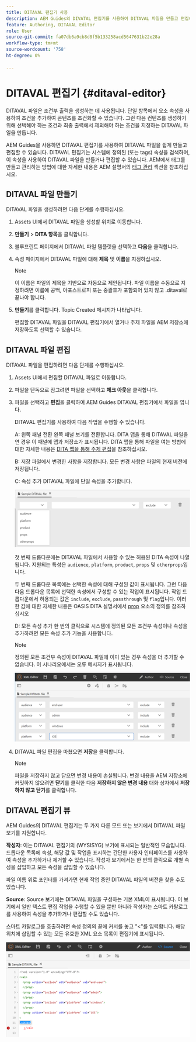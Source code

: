 ```yaml
---
title: DITAVAL 편집기 사용
description: AEM Guides의 DIVATAL 편집기를 사용하여 DITAVAL 파일을 만들고 편집하는 방법을 이해합니다. DITAVAL 편집기가 작성자 및 소스 보기에서 DITAVAL 파일을 지원하는 방법을 알아봅니다.
feature: Authoring, DITAVAL Editor
role: User
source-git-commit: fa07db6a9cb8d8f5b133258acd5647631b22e28a
workflow-type: tm+mt
source-wordcount: '758'
ht-degree: 0%

---
```


# DITAVAL 편집기 {#ditaval-editor}

DITAVAL 파일은 조건부 출력을 생성하는 데 사용됩니다. 단일 항목에서 요소 속성을 사용하여 조건을 추가하여 콘텐츠를 조건화할 수 있습니다. 그런 다음 컨텐츠를 생성하기 위해 선택해야 하는 조건과 최종 출력에서 제외해야 하는 조건을 지정하는 DITAVAL 파일을 만듭니다.

AEM Guides을 사용하면 DITAVAL 편집기를 사용하여 DITAVAL 파일을 쉽게 만들고 편집할 수 있습니다. DITAVAL 편집기는 시스템에 정의된 \(또는 tags\) 속성을 검색하며, 이 속성을 사용하여 DITAVAL 파일을 만들거나 편집할 수 있습니다. AEM에서 태그를 만들고 관리하는 방법에 대한 자세한 내용은 AEM 설명서의 [태그 관리](https://experienceleague.adobe.com/docs/experience-manager-cloud-service/sites/authoring/features/tags.html?lang=en) 섹션을 참조하십시오.

## DITAVAL 파일 만들기

DITAVAL 파일을 생성하려면 다음 단계를 수행하십시오.

1. Assets UI에서 DITAVAL 파일을 생성할 위치로 이동합니다.

1. **만들기** \> **DITA 항목**&#x200B;을 클릭합니다.

1. 블루프린트 페이지에서 DITAVAL 파일 템플릿을 선택하고 **다음**&#x200B;을 클릭합니다.

1. 속성 페이지에서 DITAVAL 파일에 대해 **제목** 및 **이름**&#x200B;을 지정하십시오.

   >[!NOTE]
   >
   > 이 이름은 파일의 제목을 기반으로 자동으로 제안됩니다. 파일 이름을 수동으로 지정하려면 이름에 공백, 아포스트로피 또는 중괄호가 포함되어 있지 않고 .ditaval로 끝나야 합니다.

1. **만들기**&#x200B;를 클릭합니다. Topic Created 메시지가 나타납니다.

   편집할 DITAVAL 파일을 DITAVAL 편집기에서 열거나 주제 파일을 AEM 저장소에 저장하도록 선택할 수 있습니다.


## DITAVAL 파일 편집

DITAVAL 파일을 편집하려면 다음 단계를 수행하십시오.

1. Assets UI에서 편집할 DITAVAL 파일로 이동합니다.

1. 파일을 단독으로 잠그려면 파일을 선택하고 **체크 아웃**&#x200B;을 클릭합니다.

1. 파일을 선택하고 **편집**&#x200B;을 클릭하여 AEM Guides DITAVAL 편집기에서 파일을 엽니다.

   DITAVAL 편집기를 사용하여 다음 작업을 수행할 수 있습니다.

   A: 왼쪽 패널 전환
왼쪽 패널 보기를 전환합니다. DITA 맵을 통해 DITAVAL 파일을 연 경우 이 패널에 맵과 저장소가 표시됩니다. DITA 맵을 통해 파일을 여는 방법에 대한 자세한 내용은 [DITA 맵을 통해 주제 편집](map-editor-advanced-map-editor.md#id17ACJ0F0FHS)을 참조하십시오.

   B: 저장
파일에서 변경한 사항을 저장합니다. 모든 변경 사항은 파일의 현재 버전에 저장됩니다.

   C: 속성 추가
DITAVAL 파일에 단일 속성을 추가합니다.

   ![](images/ditaval-editor-props.png)

   첫 번째 드롭다운에는 DITAVAL 파일에서 사용할 수 있는 허용된 DITA 속성이 나열됩니다. 지원되는 특성은 `audience`, `platform`, `product`, `props` 및 `otherprops`입니다.

   두 번째 드롭다운 목록에는 선택한 속성에 대해 구성된 값이 표시됩니다. 그런 다음 다음 드롭다운 목록에 선택한 속성에서 구성할 수 있는 작업이 표시됩니다. 작업 드롭다운에서 허용되는 값은 `include`, `exclude`, `passthrough` 및 `flag`입니다. 이러한 값에 대한 자세한 내용은 OASIS DITA 설명서에서 [prop](http://docs.oasis-open.org/dita/dita/v1.3/errata01/os/complete/part3-all-inclusive/langRef/ditaval/ditaval-prop.html#ditaval-prop) 요소의 정의를 참조하십시오

   D: 모든 속성 추가
한 번의 클릭으로 시스템에 정의된 모든 조건부 속성이나 속성을 추가하려면 모든 속성 추가 기능을 사용합니다.

   >[!NOTE]
   >
   > 정의된 모든 조건부 속성이 DITAVAL 파일에 이미 있는 경우 속성을 더 추가할 수 없습니다. 이 시나리오에서는 오류 메시지가 표시됩니다.

   ![](images/ditaval-all-props.png)

1. DITAVAL 파일 편집을 마쳤으면 **저장**&#x200B;을 클릭합니다.

   >[!NOTE]
   >
   > 파일을 저장하지 않고 닫으면 변경 내용이 손실됩니다. 변경 내용을 AEM 저장소에 커밋하지 않으려면 **닫기**&#x200B;를 클릭한 다음 **저장하지 않은 변경 내용** 대화 상자에서 **저장하지 않고 닫기**&#x200B;를 클릭합니다.


## DITAVAL 편집기 뷰

AEM Guides의 DITAVAL 편집기는 두 가지 다른 모드 또는 보기에서 DITAVAL 파일 보기를 지원합니다.

**작성자**:   이는 DITAVAL 편집기의 \(WYSISYG\) 보기에 표시되는 일반적인 모습입니다. 드롭다운 목록에 속성, 해당 값 및 작업을 표시하는 간단한 사용자 인터페이스를 사용하여 속성을 추가하거나 제거할 수 있습니다. 작성자 보기에서는 한 번의 클릭으로 개별 속성을 삽입하고 모든 속성을 삽입할 수 있습니다.

파일 이름 위로 포인터를 가져가면 현재 작업 중인 DITAVAL 파일의 버전을 찾을 수도 있습니다.

**Source**:   Source 보기에는 DITAVAL 파일을 구성하는 기본 XML이 표시됩니다. 이 보기에서 일반 텍스트 편집 작업을 수행할 수 있을 뿐만 아니라 작성자는 스마트 카탈로그를 사용하여 속성을 추가하거나 편집할 수도 있습니다.

스마트 카탈로그를 호출하려면 속성 정의의 끝에 커서를 놓고 &quot;&lt;&quot;를 입력합니다. 해당 위치에 삽입할 수 있는 모든 유효한 XML 요소 목록이 편집기에 표시됩니다.

![](images/ditaval-source-view.png)
